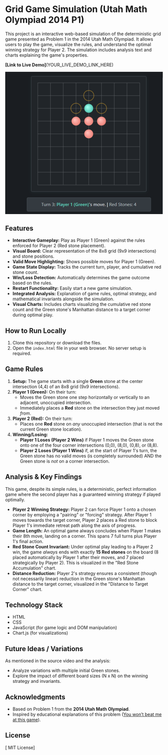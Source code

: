 # Grid Game Simulation (Utah Math Olympiad 2014 P1)

This project is an interactive web-based simulation of the deterministic grid game presented as Problem 1 in the 2014 Utah Math Olympiad. It allows users to play the game, visualize the rules, and understand the optimal winning strategy for Player 2. The simulation includes analysis text and charts explaining the game's properties.

**[Link to Live Demo]**(YOUR_LIVE_DEMO_LINK_HERE)

![Screenshot of the Game Simulation](gameplay_ss.png)



## Features

*   **Interactive Gameplay:** Play as Player 1 (Green) against the rules enforced for Player 2 (Red stone placement).
*   **Visual Board:** Clear representation of the 8x8 grid (9x9 intersections) and stone positions.
*   **Valid Move Highlighting:** Shows possible moves for Player 1 (Green).
*   **Game State Display:** Tracks the current turn, player, and cumulative red stone count.
*   **Win/Loss Detection:** Automatically determines the game outcome based on the rules.
*   **Restart Functionality:** Easily start a new game simulation.
*   **Integrated Analysis:** Explanation of game rules, optimal strategy, and mathematical invariants alongside the simulation.
*   **Visual Charts:** Includes charts visualizing the cumulative red stone count and the Green stone's Manhattan distance to a target corner during optimal play.

## How to Run Locally

1.  Clone this repository or download the files.
2.  Open the `index.html` file in your web browser. No server setup is required.

## Game Rules

1.  **Setup:** The game starts with a single **Green** stone at the center intersection (4,4) of an 8x8 grid (9x9 intersections).
2.  **Player 1 (Green):** On their turn:
    *   Moves the Green stone one step horizontally or vertically to an adjacent, unoccupied intersection.
    *   Immediately places a **Red** stone on the intersection they just moved *from*.
3.  **Player 2 (Red):** On their turn:
    *   Places one **Red** stone on *any* unoccupied intersection (that is not the current Green stone location).
4.  **Winning/Losing:**
    *   **Player 1 Loses (Player 2 Wins)** if Player 1 moves the Green stone onto one of the four corner intersections (0,0), (8,0), (0,8), or (8,8).
    *   **Player 2 Loses (Player 1 Wins)** if, at the start of Player 1's turn, the Green stone has no valid moves (is completely surrounded) AND the Green stone is *not* on a corner intersection.

## Analysis & Key Findings

This game, despite its simple rules, is a deterministic, perfect information game where the second player has a guaranteed winning strategy if played optimally.

*   **Player 2 Winning Strategy:** Player 2 can force Player 1 onto a chosen corner by employing a "pairing" or "forcing" strategy. After Player 1 moves towards the target corner, Player 2 places a Red stone to block Player 1's immediate retreat path along the axis of progress.
*   **Game Length:** An optimal game always concludes when Player 1 makes their 8th move, landing on a corner. This spans 7 full turns plus Player 1's final action.
*   **Red Stone Count Invariant:** Under optimal play leading to a Player 2 win, the game *always* ends with exactly **15 Red stones** on the board (8 placed automatically by Player 1 after their moves, and 7 placed strategically by Player 2). This is visualized in the "Red Stone Accumulation" chart.
*   **Distance Reduction:** Player 2's strategy ensures a consistent (though not necessarily linear) reduction in the Green stone's Manhattan distance to the target corner, visualized in the "Distance to Target Corner" chart.

## Technology Stack

*   HTML
*   CSS
*   JavaScript (for game logic and DOM manipulation)
*   Chart.js (for visualizations)

## Future Ideas / Variations

As mentioned in the source video and the analysis:

*   Analyze variations with multiple initial Green stones.
*   Explore the impact of different board sizes (N x N) on the winning strategy and invariants.

## Acknowledgments

*   Based on Problem 1 from the **2014 Utah Math Olympiad**.
*   Inspired by educational explanations of this problem ([You won’t beat me at this game](https://www.youtube.com/watch?v=hEE3V7vain4&ab_channel=YATAQi)).

## License

[ MIT License] 
